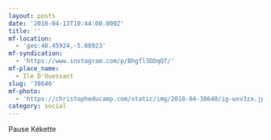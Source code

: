```yaml
---
layout: posts
date: '2018-04-13T10:44:00.000Z'
title: ''
mf-location:
  - 'geo:48.45924,-5.08923'
mf-syndication:
  - 'https://www.instagram.com/p/Bhgfl3DDqQ7/'
mf-place_name:
  - Ile D'Ouessant
slug: '38640'
mf-photo:
  - 'https://christopheducamp.com/static/img/2018-04-38640/ig-wxv3zx.jpg'
category: social
---
```

Pause Kékette
